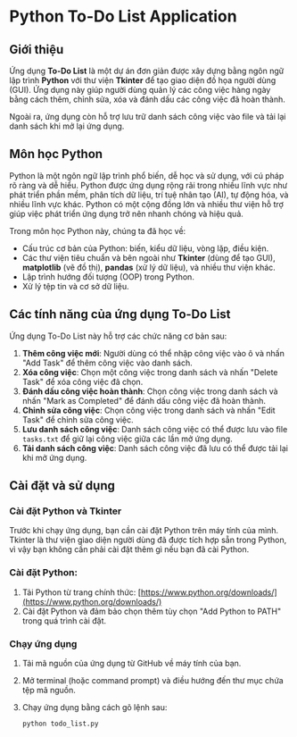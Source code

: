 # Python To-Do List Application

## Giới thiệu
Ứng dụng **To-Do List** là một dự án đơn giản được xây dựng bằng ngôn ngữ lập trình **Python** với thư viện **Tkinter** để tạo giao diện đồ họa người dùng (GUI). Ứng dụng này giúp người dùng quản lý các công việc hàng ngày bằng cách thêm, chỉnh sửa, xóa và đánh dấu các công việc đã hoàn thành.

Ngoài ra, ứng dụng còn hỗ trợ lưu trữ danh sách công việc vào file và tải lại danh sách khi mở lại ứng dụng.

## Môn học Python
Python là một ngôn ngữ lập trình phổ biến, dễ học và sử dụng, với cú pháp rõ ràng và dễ hiểu. Python được ứng dụng rộng rãi trong nhiều lĩnh vực như phát triển phần mềm, phân tích dữ liệu, trí tuệ nhân tạo (AI), tự động hóa, và nhiều lĩnh vực khác. Python có một cộng đồng lớn và nhiều thư viện hỗ trợ giúp việc phát triển ứng dụng trở nên nhanh chóng và hiệu quả.

Trong môn học Python này, chúng ta đã học về:
- Cấu trúc cơ bản của Python: biến, kiểu dữ liệu, vòng lặp, điều kiện.
- Các thư viện tiêu chuẩn và bên ngoài như **Tkinter** (dùng để tạo GUI), **matplotlib** (vẽ đồ thị), **pandas** (xử lý dữ liệu), và nhiều thư viện khác.
- Lập trình hướng đối tượng (OOP) trong Python.
- Xử lý tệp tin và cơ sở dữ liệu.

## Các tính năng của ứng dụng To-Do List
Ứng dụng To-Do List này hỗ trợ các chức năng cơ bản sau:
1. **Thêm công việc mới**: Người dùng có thể nhập công việc vào ô và nhấn "Add Task" để thêm công việc vào danh sách.
2. **Xóa công việc**: Chọn một công việc trong danh sách và nhấn "Delete Task" để xóa công việc đã chọn.
3. **Đánh dấu công việc hoàn thành**: Chọn công việc trong danh sách và nhấn "Mark as Completed" để đánh dấu công việc đã hoàn thành.
4. **Chỉnh sửa công việc**: Chọn công việc trong danh sách và nhấn "Edit Task" để chỉnh sửa công việc.
5. **Lưu danh sách công việc**: Danh sách công việc có thể được lưu vào file `tasks.txt` để giữ lại công việc giữa các lần mở ứng dụng.
6. **Tải danh sách công việc**: Danh sách công việc đã lưu có thể được tải lại khi mở ứng dụng.

## Cài đặt và sử dụng

### Cài đặt Python và Tkinter
Trước khi chạy ứng dụng, bạn cần cài đặt Python trên máy tính của mình. Tkinter là thư viện giao diện người dùng đã được tích hợp sẵn trong Python, vì vậy bạn không cần phải cài đặt thêm gì nếu bạn đã cài Python.

### Cài đặt Python:
1. Tải Python từ trang chính thức: [https://www.python.org/downloads/](https://www.python.org/downloads/)
2. Cài đặt Python và đảm bảo chọn thêm tùy chọn "Add Python to PATH" trong quá trình cài đặt.

### Chạy ứng dụng
1. Tải mã nguồn của ứng dụng từ GitHub về máy tính của bạn.
2. Mở terminal (hoặc command prompt) và điều hướng đến thư mục chứa tệp mã nguồn.
3. Chạy ứng dụng bằng cách gõ lệnh sau:

   ```bash
   python todo_list.py
